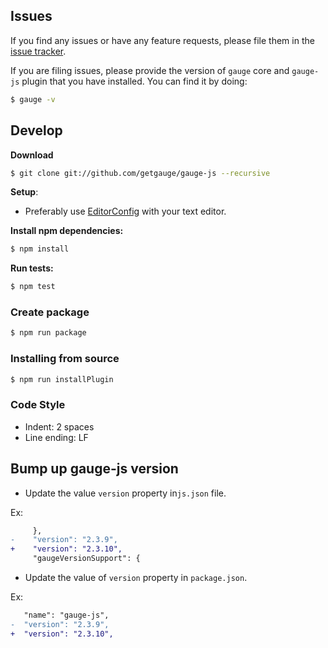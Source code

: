 ## Issues

If you find any issues or have any feature requests, please file them in the [issue tracker](https://github.com/getgauge/gauge-js/issues).

If you are filing issues, please provide the version of `gauge` core and `gauge-js` plugin that you have installed. You can find it by doing:

```sh
$ gauge -v
```

## Develop

**Download**

```sh
$ git clone git://github.com/getgauge/gauge-js --recursive
```

**Setup**:

 - Preferably use [EditorConfig](http://editorconfig.org/) with your text editor.

**Install npm dependencies:**

```sh
$ npm install
```

**Run tests:**

```sh
$ npm test
```

### Create package

```sh
$ npm run package
```

### Installing from source

```sh
$ npm run installPlugin
```

### Code Style

- Indent: 2 spaces
- Line ending: LF


## Bump up gauge-js version

* Update the value `version` property in`js.json` file.

Ex:
```diff
     },
-    "version": "2.3.9",
+    "version": "2.3.10",
     "gaugeVersionSupport": {
```

* Update the value of `version` property in `package.json`.

Ex:
```diff
   "name": "gauge-js",
-  "version": "2.3.9",
+  "version": "2.3.10",
```
